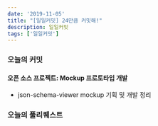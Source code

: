 ```yaml
---
date: '2019-11-05'
title: "[일일커밋] 24만큼 커밋해!"
description: 일일커밋
tags: ['일일커밋']
---
```


### 오늘의 커밋

#### 오픈 소스 프로젝트: Mockup 프로토타입 개발
- json-schema-viewer mockup 기획 및 개발 정리

### 오늘의 풀리퀘스트